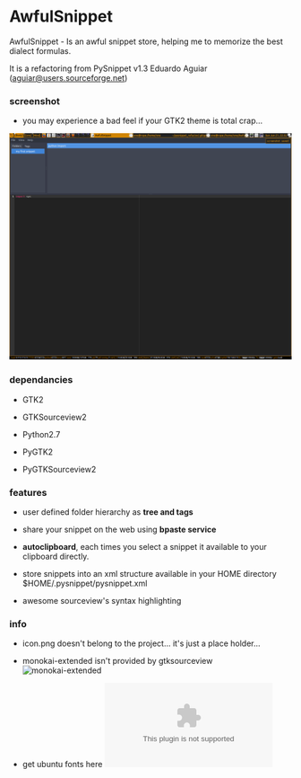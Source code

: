 # AwfulSnippet

AwfulSnippet - Is an awful snippet store, helping me to memorize the best dialect formulas.

It is a refactoring from PySnippet v1.3 Eduardo Aguiar (aguiar@users.sourceforge.net)

### screenshot

- you may experience a bad feel if your GTK2 theme is total crap...

![screenshot](https://raw.githubusercontent.com/HackIT/AwfulSnippet/master/screenshot.png)


### dependancies

- GTK2

- GTKSourceview2 

- Python2.7

- PyGTK2

- PyGTKSourceview2 


### features

- user defined folder hierarchy as **tree and tags**

- share your snippet on the web using **bpaste service**

- **autoclipboard**, each times you select a snippet it available to your clipboard directly.

- store snippets into an xml structure available in your HOME directory $HOME/.pysnippet/pysnippet.xml

- awesome sourceview's syntax highlighting


### info

- icon.png doesn't belong to the project... it's just a place holder...

- monokai-extended isn't provided by gtksourceview ![monokai-extended](https://gist.github.com/LeoIannacone/71028cc3bce04567d77e)

- get ubuntu fonts here ![ubuntu fonts](https://assets.ubuntu.com/v1/0cef8205-ubuntu-font-family-0.83.zip)

